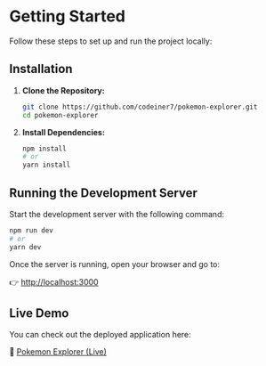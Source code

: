 # Getting Started

Follow these steps to set up and run the project locally:

## Installation

1. **Clone the Repository:**
   ```bash
   git clone https://github.com/codeiner7/pokemon-explorer.git
   cd pokemon-explorer
   ```

2. **Install Dependencies:**
   ```bash
   npm install
   # or
   yarn install
   ```

## Running the Development Server

Start the development server with the following command:

```bash
npm run dev
# or
yarn dev
```

Once the server is running, open your browser and go to:

👉 [http://localhost:3000](http://localhost:3000)

## Live Demo

You can check out the deployed application here:

🔗 [Pokemon Explorer (Live)](https://pokemon-explorer-sage.vercel.app/)

